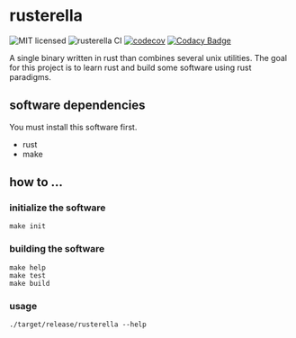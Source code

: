 # rusterella

![MIT licensed](https://img.shields.io/badge/license-MIT-blue.svg)
![rusterella CI](https://github.com/bboortz/monorepo/workflows/rusterella%20CI/badge.svg)
[![codecov](https://codecov.io/gh/bboortz/monorepo/branch/main/graph/badge.svg?token=9KB9BOP1UU)](https://codecov.io/gh/bboortz/monorepo)
[![Codacy Badge](https://app.codacy.com/project/badge/Grade/f0d41583a7de4ff18c173e9005b3d38d)](https://www.codacy.com/gh/bboortz/monorepo/dashboard?utm_source=github.com&amp;utm_medium=referral&amp;utm_content=bboortz/monorepo&amp;utm_campaign=Badge_Grade)

A single binary written in rust than combines several unix utilities.
The goal for this project is to learn rust and build some software using rust paradigms.


## software dependencies

You must install this software first.

* rust
* make


## how to ...

### initialize the software

```
make init
```

### building the software

```
make help
make test
make build
```

### usage

```
./target/release/rusterella --help
```



